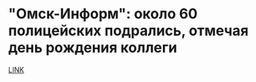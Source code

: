 # "Омск-Информ": около 60 полицейских подрались, отмечая день рождения коллеги



[LINK](https://varlamov.ru/2029616.html)